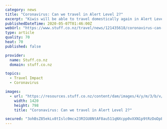 ```yaml
---
category: news
title: "Coronavirus: Can we travel in Alert Level 2?"
excerpt: "Kiwis will be able to travel domestically again in Alert Level 2. In the regular 1pm briefing on Thursday, Prime Minister Jacinda Ardern revealed that people will be able to move around the country again,"
publishedDateTime: 2020-05-07T01:46:00Z
webUrl: "https://www.stuff.co.nz/travel/news/121435618/coronavirus-can-we-travel-in-alert-level-2"
type: article
quality: 70
heat: 70
published: false

provider:
  name: Stuff.co.nz
  domain: stuff.co.nz

topics:
  - Travel Impact
  - Coronavirus

images:
  - url: "https://resources.stuff.co.nz/content/dam/images/4/y/m/3/b/v/image.related.StuffLandscapeSixteenByNine.1420x800.20asbm.png/1588816646891.jpg"
    width: 1420
    height: 798
    title: "Coronavirus: Can we travel in Alert Level 2?"

secured: "3ohBsZ85ekLv8tIslc0mcx23RIGU8NtAF8au511qNXcpp0vXXN1p9tRzDoDpEJtsw6rZogY7TL/mWHTYBJrDsnF7DJaGiCOd4mjLKKdYua9SfYzoLyIQdcdBnzL7/rK7v5hBpPJx8+ixJNyemGhp8q2kjhGxjp81nZ2Bf+vvM5gsxswxr1vh4IRkrtfoPvgdqS7F97qS8wljSTN3NeQ84NkAv2JMb+MlNV6uXi5pM1EVP+zQCnqe7pOCE2rNbm7bfeK7cK3+Yyg8Rhboy71vN6dwrsalqmwWiPlHyk1ps4ScQxQGuZw+79GQ/CRWsDSk;eiib5EjSi7c1eEhi/+RBCg=="
---
```


